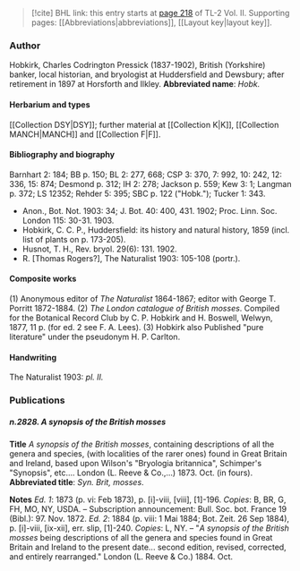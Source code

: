 > [!cite] BHL link: this entry starts at [page 218](https://www.biodiversitylibrary.org/page/33068460) of TL-2 Vol. II.
> Supporting pages: [[Abbreviations|abbreviations]], [[Layout key|layout key]].

### Author

Hobkirk, Charles Codrington Pressick (1837-1902), British (Yorkshire) banker, local historian, and bryologist at Huddersfield and Dewsbury; after retirement in 1897 at Horsforth and Ilkley. 
**Abbreviated name**: *Hobk.*

#### Herbarium and types

[[Collection DSY|DSY]]; further material at [[Collection K|K]], [[Collection MANCH|MANCH]] and [[Collection F|F]].

#### Bibliography and biography

Barnhart 2: 184; BB p. 150; BL 2: 277, 668; CSP 3: 370, 7: 992, 10: 242, 12: 336, 15: 874; Desmond p. 312; IH 2: 278; Jackson p. 559; Kew 3: 1; Langman p. 372; LS 12352; Rehder 5: 395; SBC p. 122 ("Hobk."); Tucker 1: 343.
- Anon., Bot. Not. 1903: 34; J. Bot. 40: 400, 431. 1902; Proc. Linn. Soc. London 115: 30-31. 1903.
- Hobkirk, C. C. P., Huddersfield: its history and natural history, 1859 (incl. list of plants on p. 173-205).
- Husnot, T. H., Rev. bryol. 29(6): 131. 1902.
- R. \[Thomas Rogers?\], The Naturalist 1903: 105-108 (portr.).

#### Composite works

(1) Anonymous editor of *The Naturalist* 1864-1867; editor with George T. Porritt 1872-1884.
(2) *The London catalogue of British mosses*. Compiled for the Botanical Record Club by C. P. Hobkirk and H. Boswell, Welwyn, 1877, 11 p. (for ed. 2 see F. A. Lees).
(3) Hobkirk also Published "pure literature" under the pseudonym H. P. Carlton.

#### Handwriting

The Naturalist 1903: *pl. II.*

### Publications

##### n.2828. A synopsis of the British mosses

**Title**
*A synopsis of the British mosses*, containing descriptions of all the genera and species, (with localities of the rarer ones) found in Great Britain and Ireland, based upon Wilson's "Bryologia britannica", Schimper's "Synopsis", etc.... London (L. Reeve & Co.,...) 1873. Oct. (in fours).
**Abbreviated title**: *Syn. Brit, mosses*.

**Notes**
*Ed. 1*: 1873 (p. vi: Feb 1873), p. \[i\]-viii, \[viii\], \[1\]-196. *Copies*: B, BR, G, FH, MO, NY, USDA. – Subscription announcement: Bull. Soc. bot. France 19 (Bibl.): 97. Nov. 1872.
*Ed. 2*: 1884 (p. viii: 1 Mai 1884; Bot. Zeit. 26 Sep 1884), p. \[i\]-viii, \[ix-xii\], err. slip, \[1\]-240.
*Copies*: L, NY. – "*A synopsis of the British mosses* being descriptions of all the genera and species found in Great Britain and Ireland to the present date... second edition, revised, corrected, and entirely rearranged." London (L. Reeve & Co.) 1884. Oct.

